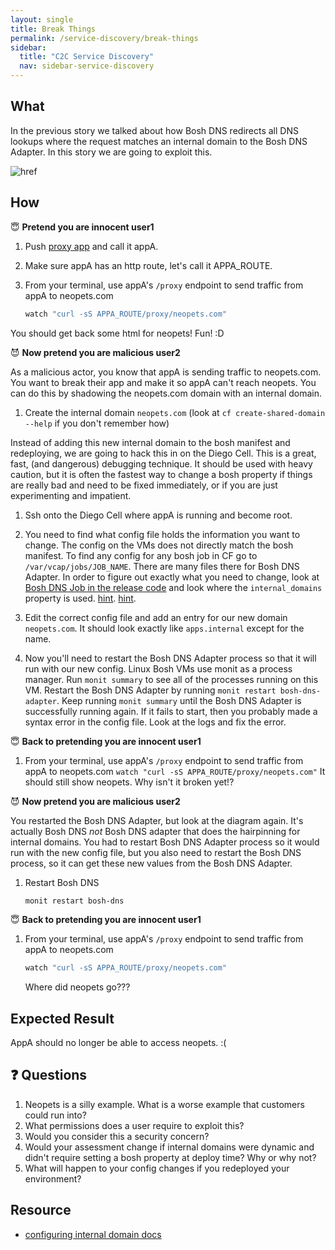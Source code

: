 ```yaml
---
layout: single
title: Break Things
permalink: /service-discovery/break-things
sidebar:
  title: "C2C Service Discovery"
  nav: sidebar-service-discovery
---
```


## What
In the previous story we talked about how Bosh DNS redirects all DNS lookups
where the request matches an internal domain to the Bosh DNS Adapter. In this
story we are going to exploit this.

![href](https://github.com/cloudfoundry/cf-networking-release/blob/develop/docs/architecture-diagram.png?raw=true)

## How

😇 **Pretend you are innocent user1**
1. Push [proxy
   app](https://github.com/cloudfoundry/cf-networking-release/tree/develop/src/example-apps/proxy)
   and call it appA.

1. Make sure appA has an http route, let's call it APPA_ROUTE.

1. From your terminal, use appA's `/proxy` endpoint to send traffic from appA
   to neopets.com
   ```bash
   watch "curl -sS APPA_ROUTE/proxy/neopets.com"
   ```
You should get back some html for neopets! Fun! :D

😈 **Now pretend you are malicious user2**

  As a malicious actor, you know that appA is sending traffic to neopets.com.
  You want to break their app and make it so appA can't reach neopets. You can
  do this by shadowing the neopets.com domain with an internal domain.

1. Create the internal domain `neopets.com` (look at `cf create-shared-domain
   --help` if you don't remember how)

  Instead of adding this new internal domain to the bosh manifest and
  redeploying, we are going to hack this in on the Diego Cell. This is a great,
  fast, (and dangerous) debugging technique. It should be used with heavy
  caution, but it is often the fastest way to change a bosh property if things
  are really bad and need to be fixed immediately, or if you are just experimenting and impatient.

1. Ssh onto the Diego Cell where appA is running and become root.

1. You need to find what config file holds the information you want to change.
   The config on the VMs does not directly match the bosh manifest. To find any
   config for any bosh job in CF go to `/var/vcap/jobs/JOB_NAME`. There are
   many files there for Bosh DNS Adapter. In order to figure out exactly what
   you need to change, look at [Bosh DNS Job in the release
   code](https://github.com/cloudfoundry/cf-networking-release/tree/develop/jobs/bosh-dns-adapter)
   and look where the `internal_domains` property is used.
   [hint](https://github.com/cloudfoundry/cf-networking-release/blob/develop/jobs/bosh-dns-adapter/templates/handlers.json.erb#L11).
   [hint](https://github.com/cloudfoundry/cf-networking-release/blob/develop/jobs/bosh-dns-adapter/spec#L10).

1. Edit the correct config file and add an entry for our new domain
   `neopets.com`. It should look exactly like `apps.internal` except for the
   name.

1. Now you'll need to restart the Bosh DNS Adapter process so that it will run
   with our new config. Linux Bosh VMs use monit as a process manager. Run
   `monit summary` to see all of the processes running on this VM. Restart the
   Bosh DNS Adapter by running `monit restart bosh-dns-adapter`. Keep running
   `monit summary` until the Bosh DNS Adapter is successfully running again. If
   it fails to start, then you probably made a syntax error in the config file.
   Look at the logs and fix the error.

😇 **Back to pretending you are innocent user1**
1. From your terminal, use appA's `/proxy` endpoint to send traffic from appA
   to neopets.com `watch "curl -sS APPA_ROUTE/proxy/neopets.com"` It should
   still show neopets. Why isn't it broken yet!?

😈 **Now pretend you are malicious user2**

You restarted the Bosh DNS Adapter, but look at the diagram again. It's
actually Bosh DNS _not_ Bosh DNS adapter that does the hairpinning for internal
domains.  You had to restart Bosh DNS Adapter process so it would run with the
new config file, but you also need to restart the Bosh DNS process, so it can
get these new values from the Bosh DNS Adapter.

1. Restart Bosh DNS
   ```bash
   monit restart bosh-dns
   ```

😇 **Back to pretending you are innocent user1**
1. From your terminal, use appA's `/proxy` endpoint to send traffic from appA
   to neopets.com
   ```bash
   watch "curl -sS APPA_ROUTE/proxy/neopets.com"
   ```
   Where did neopets go???

## Expected Result
AppA should no longer be able to access neopets. :(

## ❓ Questions

1. Neopets is a silly example. What is a worse example that customers could run
   into?
1. What permissions does a user require to exploit this?
1. Would you consider this a security concern?
1. Would your assessment change if internal domains were dynamic and didn't
   require setting a bosh property at deploy time? Why or why not?
1. What will happen to your config changes if you redeployed your environment?

## Resource
* [configuring internal domain
  docs](https://github.com/cloudfoundry/cf-networking-release/blob/develop/docs/app-sd.md#internal-domains)

